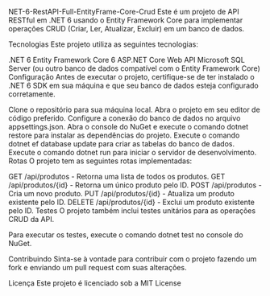NET-6-RestAPI-Full-EntityFrame-Core-Crud
Este é um projeto de API RESTful em .NET 6 usando o Entity Framework Core para implementar operações CRUD (Criar, Ler, Atualizar, Excluir) em um banco de dados.

Tecnologias
Este projeto utiliza as seguintes tecnologias:

.NET 6
Entity Framework Core 6
ASP.NET Core Web API
Microsoft SQL Server (ou outro banco de dados compatível com o Entity Framework Core)
Configuração
Antes de executar o projeto, certifique-se de ter instalado o .NET 6 SDK em sua máquina e que seu banco de dados esteja configurado corretamente.

Clone o repositório para sua máquina local.
Abra o projeto em seu editor de código preferido.
Configure a conexão do banco de dados no arquivo appsettings.json.
Abra o console do NuGet e execute o comando dotnet restore para instalar as dependências do projeto.
Execute o comando dotnet ef database update para criar as tabelas do banco de dados.
Execute o comando dotnet run para iniciar o servidor de desenvolvimento.
Rotas
O projeto tem as seguintes rotas implementadas:

GET /api/produtos - Retorna uma lista de todos os produtos.
GET /api/produtos/{id} - Retorna um único produto pelo ID.
POST /api/produtos - Cria um novo produto.
PUT /api/produtos/{id} - Atualiza um produto existente pelo ID.
DELETE /api/produtos/{id} - Exclui um produto existente pelo ID.
Testes
O projeto também inclui testes unitários para as operações CRUD da API.

Para executar os testes, execute o comando dotnet test no console do NuGet.

Contribuindo
Sinta-se à vontade para contribuir com o projeto fazendo um fork e enviando um pull request com suas alterações.

Licença
Este projeto é licenciado sob a MIT License
